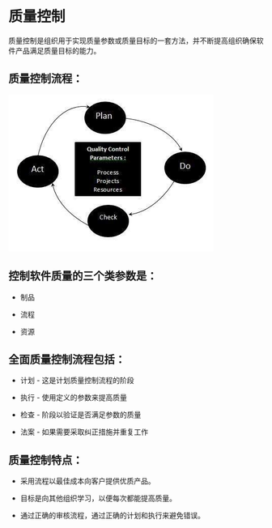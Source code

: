 # 质量控制

质量控制是组织用于实现质量参数或质量目标的一套方法，并不断提高组织确保软件产品满足质量目标的能力。

## 质量控制流程：

![测试生命周期中的质量控制](../screenshot/2019-05-29-17-18-04.png)

## 控制软件质量的三个类参数是：

* 制品

* 流程

* 资源

## 全面质量控制流程包括：

* 计划 - 这是计划质量控制流程的阶段

* 执行 - 使用定义的参数来提高质量

* 检查 - 阶段以验证是否满足参数的质量

* 法案 - 如果需要采取纠正措施并重复工作

## 质量控制特点：

* 采用流程以最佳成本向客户提供优质产品。

* 目标是向其他组织学习，以便每次都能提高质量。

* 通过正确的审核流程，通过正确的计划和执行来避免错误。
